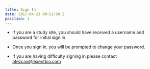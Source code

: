```yaml
---
title: Sign In
date: 2017-04-23 00:51:00 Z
position: 1
---
```


* If you are a study site, you should have received a username and password for initial sign in.

* Once you sign in, you will be prompted to change your password.

* If you are having difficulty signing in please contact atezcan@lexentbio.com
